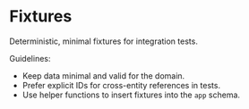 Fixtures
========

Deterministic, minimal fixtures for integration tests.

Guidelines:
- Keep data minimal and valid for the domain.
- Prefer explicit IDs for cross-entity references in tests.
- Use helper functions to insert fixtures into the `app` schema.


